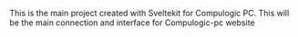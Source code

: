 This is the main project created with Sveltekit for Compulogic PC. 
This will be the main connection and interface for Compulogic-pc website